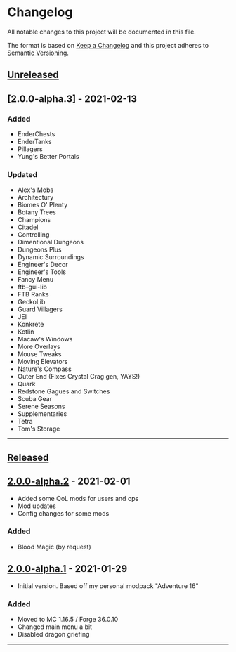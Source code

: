 # Changelog
All notable changes to this project will be documented in this file.

The format is based on [Keep a Changelog][Keep a Changelog] and this project adheres to [Semantic Versioning][Semantic Versioning].

## [Unreleased]

## [2.0.0-alpha.3] - 2021-02-13

### Added
- EnderChests
- EnderTanks
- Pillagers
- Yung's Better Portals

### Updated
- Alex's Mobs
- Architectury
- Biomes O' Plenty
- Botany Trees
- Champions
- Citadel
- Controlling
- Dimentional Dungeons
- Dungeons Plus
- Dynamic Surroundings
- Engineer's Decor
- Engineer's Tools
- Fancy Menu
- ftb-gui-lib
- FTB Ranks
- GeckoLib
- Guard Villagers
- JEI
- Konkrete
- Kotlin
- Macaw's Windows
- More Overlays
- Mouse Tweaks
- Moving Elevators
- Nature's Compass
- Outer End (Fixes Crystal Crag gen, YAYS!)
- Quark
- Redstone Gagues and Switches
- Scuba Gear
- Serene Seasons
- Supplementaries
- Tetra
- Tom's Storage
---

## [Released]

## [2.0.0-alpha.2] - 2021-02-01
- Added some QoL mods for users and ops
- Mod updates
- Config changes for some mods

### Added
- Blood Magic (by request)

## [2.0.0-alpha.1] - 2021-01-29
- Initial version. Based off my personal modpack "Adventure 16"

### Added
- Moved to MC 1.16.5 / Forge 36.0.10
- Changed main menu a bit
- Disabled dragon griefing

---

<!-- Links -->
[Keep a Changelog]: https://keepachangelog.com/
[Semantic Versioning]: https://semver.org/

<!-- Versions -->
[Unreleased]: https://github.com/WindFox/MangoCraft/releases
[Released]: https://www.curseforge.com/minecraft/modpacks/mangocraft/files
[2.0.0-alpha.1]: https://github.com/WindFox/MangoCraft/releases/tag/2.0-alpha.1
[2.0.0-alpha.2]: https://github.com/WindFox/MangoCraft/releases/tag/2.0-alpha.2